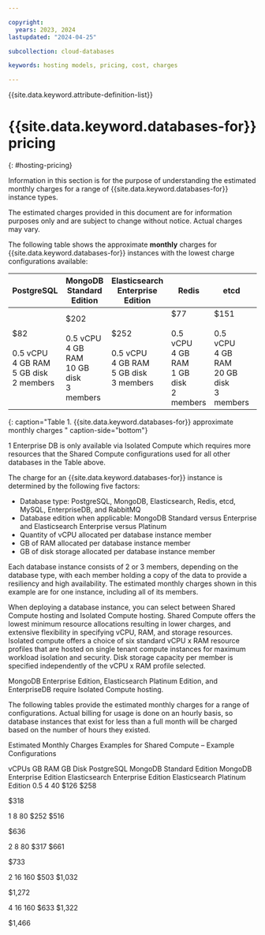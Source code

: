 ```yaml
---

copyright:
  years: 2023, 2024
lastupdated: "2024-04-25"

subcollection: cloud-databases

keywords: hosting models, pricing, cost, charges

---
```


{{site.data.keyword.attribute-definition-list}}

# {{site.data.keyword.databases-for}} pricing
{: #hosting-pricing}

Information in this section is for the purpose of understanding the estimated monthly charges for a range of {{site.data.keyword.databases-for}} instance types.

The estimated charges provided in this document are for information purposes only and are subject to change without notice. Actual charges may vary.

The following table shows the approximate **monthly** charges for {{site.data.keyword.databases-for}} instances with the lowest charge configurations available:

| PostgreSQL | MongoDB Standard Edition | Elasticsearch Enterprise Edition| Redis | etcd | MySQL | RabbitMQ | EnterpriseDB1 |
| --- | --- | --- | --- | --- | --- | --- | --- |
| $82 <br><br> 0.5 vCPU <br> 4 GB RAM <br> 5 GB disk <br> 2 members | $202 <br><br> 0.5 vCPU <br> 4 GB RAM <br> 10 GB disk <br> 3 members | $252 <br><br> 0.5 vCPU <br> 4 GB RAM <br> 5 GB disk <br> 3 members | $77 <br><br> 0.5 vCPU <br> 4 GB RAM <br> 1 GB disk <br> 2 members | $151 <br><br> 0.5 vCPU <br> 4 GB RAM <br> 20 GB disk <br> 3 members | $181 <br><br> 0.5 vCPU <br> 4 GB RAM <br> 10 GB disk <br> 3 members | $229 <br><br>  1 vCPU <br> 8 GB RAM <br> 1 GB disk <br> 3 members | $1,929 <br><br> 4 vCPU <br> 16 GB RAM <br> 20 GB disk <br> 3 members |
{: caption="Table 1. {{site.data.keyword.databases-for}} approximate monthly charges " caption-side="bottom"}

1 Enterprise DB is only available via Isolated Compute which requires more resources that the Shared Compute configurations used for all other databases in the Table above.

The charge for an {{site.data.keyword.databases-for}} instance is determined by the following five factors:

- Database type: PostgreSQL, MongoDB, Elasticsearch, Redis, etcd, MySQL, EnterpriseDB, and RabbitMQ
- Database edition when applicable: MongoDB Standard versus Enterprise and Elasticsearch Enterprise versus Platinum
- Quantity of vCPU allocated per database instance member
- GB of RAM allocated per database instance member
- GB of disk storage allocated per database instance member

Each database instance consists of 2 or 3 members, depending on the database type, with each member holding a copy of the data to provide a resiliency and high availability. The estimated monthly charges shown in this example are for one instance, including all of its members.

When deploying a database instance, you can select between Shared Compute hosting and Isolated Compute hosting. Shared Compute offers the lowest minimum resource allocations resulting in lower charges, and extensive flexibility in specifying vCPU, RAM, and storage resources. Isolated compute offers a choice of six standard vCPU x RAM resource profiles that are hosted on single tenant compute instances for maximum workload isolation and security. Disk storage capacity per member is specified independently of the vCPU x RAM profile selected.

MongoDB Enterprise Edition, Elasticsearch Platinum Edition, and EnterpriseDB require Isolated Compute hosting.

The following tables provide the estimated monthly charges for a range of configurations. Actual billing for usage is done on an hourly basis, so database instances that exist for less than a full month will be charged based on the number of hours they existed.

Estimated Monthly Charges Examples for Shared Compute – Example Configurations

vCPUs
GB RAM
GB Disk
PostgreSQL
MongoDB Standard Edition
MongoDB Enterprise Edition
Elasticsearch Enterprise Edition
Elasticsearch Platinum Edition
0.5
4
40
$126 
$258 
 
$318 
 
1
8
80
$252 
$516 
 
$636 
 
2
8
80
$317 
$661 
 
$733 
 
2
16
160
$503 
$1,032 
 
$1,272 
 
4
16
160
$633 
$1,322 
 
$1,466 
 

